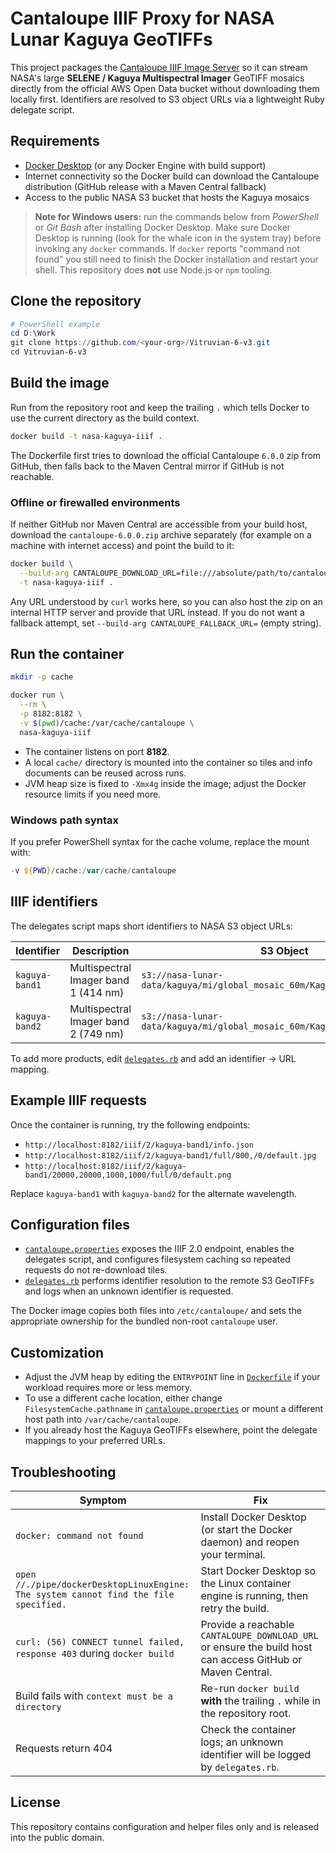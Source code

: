 # Cantaloupe IIIF Proxy for NASA Lunar Kaguya GeoTIFFs

This project packages the [Cantaloupe IIIF Image Server](https://cantaloupe-project.github.io/) so it can stream
NASA's large **SELENE / Kaguya Multispectral Imager** GeoTIFF mosaics directly from the official AWS Open Data
bucket without downloading them locally first. Identifiers are resolved to S3 object URLs via a lightweight Ruby
delegate script.

## Requirements

- [Docker Desktop](https://www.docker.com/products/docker-desktop/) (or any Docker Engine with build support)
- Internet connectivity so the Docker build can download the Cantaloupe distribution (GitHub release with a Maven
  Central fallback)
- Access to the public NASA S3 bucket that hosts the Kaguya mosaics

> **Note for Windows users:** run the commands below from *PowerShell* or *Git Bash* after installing Docker
> Desktop. Make sure Docker Desktop is running (look for the whale icon in the system tray) before invoking any
> `docker` commands. If `docker` reports "command not found" you still need to finish the Docker installation and
> restart your shell. This repository does **not** use Node.js or `npm` tooling.

## Clone the repository

```powershell
# PowerShell example
cd D:\Work
git clone https://github.com/<your-org>/Vitruvian-6-v3.git
cd Vitruvian-6-v3
```

## Build the image

Run from the repository root and keep the trailing `.` which tells Docker to use the current directory as the
build context.

```bash
docker build -t nasa-kaguya-iiif .
```

The Dockerfile first tries to download the official Cantaloupe `6.0.0` zip from GitHub, then falls back to the
Maven Central mirror if GitHub is not reachable.

### Offline or firewalled environments

If neither GitHub nor Maven Central are accessible from your build host, download the
`cantaloupe-6.0.0.zip` archive separately (for example on a machine with internet access) and point the build to it:

```bash
docker build \
  --build-arg CANTALOUPE_DOWNLOAD_URL=file:///absolute/path/to/cantaloupe-6.0.0.zip \
  -t nasa-kaguya-iiif .
```

Any URL understood by `curl` works here, so you can also host the zip on an internal HTTP server and provide that URL
instead. If you do not want a fallback attempt, set `--build-arg CANTALOUPE_FALLBACK_URL=` (empty string).

## Run the container

```bash
mkdir -p cache

docker run \
  --rm \
  -p 8182:8182 \
  -v $(pwd)/cache:/var/cache/cantaloupe \
  nasa-kaguya-iiif
```

- The container listens on port **8182**.
- A local `cache/` directory is mounted into the container so tiles and info documents can be reused across runs.
- JVM heap size is fixed to `-Xmx4g` inside the image; adjust the Docker resource limits if you need more.

### Windows path syntax

If you prefer PowerShell syntax for the cache volume, replace the mount with:

```powershell
-v ${PWD}/cache:/var/cache/cantaloupe
```

## IIIF identifiers

The delegates script maps short identifiers to NASA S3 object URLs:

| Identifier      | Description                             | S3 Object |
| --------------- | --------------------------------------- | --------- |
| `kaguya-band1`  | Multispectral Imager band 1 (414 nm)    | `s3://nasa-lunar-data/kaguya/mi/global_mosaic_60m/Kaguya_MI_Band1_60m.tif` |
| `kaguya-band2`  | Multispectral Imager band 2 (749 nm)    | `s3://nasa-lunar-data/kaguya/mi/global_mosaic_60m/Kaguya_MI_Band2_60m.tif` |

To add more products, edit [`delegates.rb`](delegates.rb) and add an identifier → URL mapping.

## Example IIIF requests

Once the container is running, try the following endpoints:

- `http://localhost:8182/iiif/2/kaguya-band1/info.json`
- `http://localhost:8182/iiif/2/kaguya-band1/full/800,/0/default.jpg`
- `http://localhost:8182/iiif/2/kaguya-band1/20000,20000,1000,1000/full/0/default.png`

Replace `kaguya-band1` with `kaguya-band2` for the alternate wavelength.

## Configuration files

- [`cantaloupe.properties`](cantaloupe.properties) exposes the IIIF 2.0 endpoint, enables the delegates script,
  and configures filesystem caching so repeated requests do not re-download tiles.
- [`delegates.rb`](delegates.rb) performs identifier resolution to the remote S3 GeoTIFFs and logs when an unknown
  identifier is requested.

The Docker image copies both files into `/etc/cantaloupe/` and sets the appropriate ownership for the bundled
non-root `cantaloupe` user.

## Customization

- Adjust the JVM heap by editing the `ENTRYPOINT` line in [`Dockerfile`](Dockerfile) if your workload requires more
  or less memory.
- To use a different cache location, either change `FilesystemCache.pathname` in
  [`cantaloupe.properties`](cantaloupe.properties) or mount a different host path into `/var/cache/cantaloupe`.
- If you already host the Kaguya GeoTIFFs elsewhere, point the delegate mappings to your preferred URLs.

## Troubleshooting

| Symptom | Fix |
| ------- | --- |
| `docker: command not found` | Install Docker Desktop (or start the Docker daemon) and reopen your terminal. |
| `open //./pipe/dockerDesktopLinuxEngine: The system cannot find the file specified.` | Start Docker Desktop so the Linux container engine is running, then retry the build. |
| `curl: (56) CONNECT tunnel failed, response 403` during `docker build` | Provide a reachable `CANTALOUPE_DOWNLOAD_URL` or ensure the build host can access GitHub or Maven Central. |
| Build fails with `context must be a directory` | Re-run `docker build` **with** the trailing `.` while in the repository root. |
| Requests return 404 | Check the container logs; an unknown identifier will be logged by `delegates.rb`. |

## License

This repository contains configuration and helper files only and is released into the public domain.
